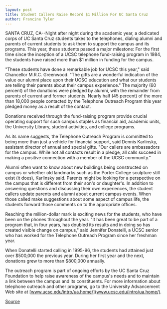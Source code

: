 ```yaml
---
layout: post
title: Student Callers Raise Record $1 Million For UC Santa Cruz
author: Francine Tyler
---
```


SANTA CRUZ, CA--Night after night during the academic year, a dedicated corps of UC Santa Cruz students takes to the telephones, dialing alumni and parents of current students to ask them to support the campus and its programs. This year, these students passed a major milestone: For the first time since the inception of a UCSC telephone fund-raising program in 1984, the students have raised more than $1 million in funding for the campus.

"These students have done a remarkable job for UCSC this year," said Chancellor M.R.C. Greenwood. "The gifts are a wonderful indication of the value our alumni place upon their UCSC education and what our students are telling their parents about their campus experience." The majority (60 percent) of the donations were pledged by alumni, with the remainder from parents of current and former students. Nearly half (45 percent) of the more than 18,000 people contacted by the Telephone Outreach Program this year pledged money as a result of the contact.

Donations received through the fund-raising program provide crucial operating support for such campus staples as financial aid, academic units, the University Library, student activities, and college programs.

As its name suggests, the Telephone Outreach Program is committed to being more than just a vehicle for financial support, said Dennis Karlinsky, assistant director of annual and special gifts. "Our callers are ambassadors for the campus. While not all contacts result in a pledge, all calls succeed in making a positive connection with a member of the UCSC community."

Alumni often want to know about new buildings being constructed on campus or whether old landmarks such as the Porter College sculpture still exist (it does), Karlinsky said. Parents might be looking for a perspective on the campus that is different from their son's or daughter's. In addition to answering questions and discussing their own experiences, the student callers update parents and alumni about current campus events. When those called make suggestions about some aspect of campus life, the students forward those comments on to the appropriate offices.

Reaching the million-dollar mark is exciting news for the students, who have been on the phones throughout the year. "It has been great to be part of a program that, in four years, has doubled its results and in doing so has created visible change on campus," said Jennifer Donatelli, a UCSC senior who has worked for the Telephone Outreach Program since her freshman year.

When Donatelli started calling in 1995-96, the students had attained just over $500,000 the previous year. During her first year and the next, donations grew to more than $800,000 annually.

The outreach program is part of ongoing efforts by the UC Santa Cruz Foundation to help raise awareness of the campus's needs and to maintain a link between the campus and its constituents. For more information about telephone outreach and other programs, go to the University Advancement Web site at [www.ucsc.edu/intro/ua.home/](www.ucsc.edu/intro/ua.home/).

[Source](http://www1.ucsc.edu/news_events/press_releases/archive/98-99/06-99/telephone.htm "Permalink to Student callers raise $1 million")